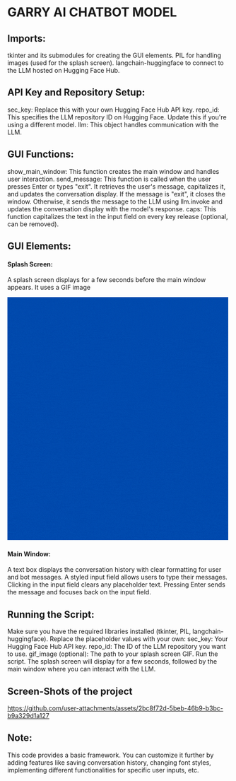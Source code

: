 # GARRY AI CHATBOT MODEL

## Imports:

tkinter and its submodules for creating the GUI elements.
PIL for handling images (used for the splash screen).
langchain-huggingface to connect to the LLM hosted on Hugging Face Hub.

## API Key and Repository Setup:

sec_key: Replace this with your own Hugging Face Hub API key.
repo_id: This specifies the LLM repository ID on Hugging Face. Update this if you're using a different model.
llm: This object handles communication with the LLM.

## GUI Functions:

show_main_window: This function creates the main window and handles user interaction.
send_message: This function is called when the user presses Enter or types "exit".
It retrieves the user's message, capitalizes it, and updates the conversation display.
If the message is "exit", it closes the window.
Otherwise, it sends the message to the LLM using llm.invoke and updates the conversation display with the model's response.
caps: This function capitalizes the text in the input field on every key release (optional, can be removed).

## GUI Elements:


#### Splash Screen:

A splash screen displays for a few seconds before the main window appears.
It uses a GIF image

![Image description](./Garry_AI.gif)

#### Main Window:

A text box displays the conversation history with clear formatting for user and bot messages.
A styled input field allows users to type their messages.
Clicking in the input field clears any placeholder text.
Pressing Enter sends the message and focuses back on the input field.

## Running the Script:

Make sure you have the required libraries installed (tkinter, PIL, langchain-huggingface).
Replace the placeholder values with your own:
sec_key: Your Hugging Face Hub API key.
repo_id: The ID of the LLM repository you want to use.
gif_image (optional): The path to your splash screen GIF.
Run the script. The splash screen will display for a few seconds, followed by the main window where you can interact with the LLM.

## Screen-Shots of the project



https://github.com/user-attachments/assets/2bc8f72d-5beb-46b9-b3bc-b9a329d1a127



## Note:

This code provides a basic framework. You can customize it further by adding features like saving conversation history, changing font styles, implementing different functionalities for specific user inputs, etc.
